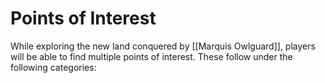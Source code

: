 # Points of Interest
While exploring the new land conquered by [[Marquis Owlguard]], players will be able to find multiple points of interest. These follow under the following categories:

